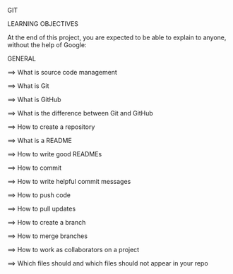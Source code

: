 GIT

LEARNING OBJECTIVES

At the end of this project, you are expected to be able to explain to anyone, without the help of Google:



GENERAL

  ==> What is source code management

  ==> What is Git

  ==> What is GitHub

  ==> What is the difference between Git and GitHub

  ==> How to create a repository

  ==> What is a README

  ==> How to write good READMEs

  ==> How to commit

  ==> How to write helpful commit messages

  ==> How to push code

  ==> How to pull updates

  ==> How to create a branch

  ==> How to merge branches

  ==> How to work as collaborators on a project

  ==> Which files should and which files should not appear in your repo

